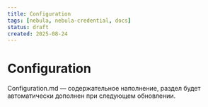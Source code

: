 ```yaml
---
title: Configuration
tags: [nebula, nebula-credential, docs]
status: draft
created: 2025-08-24
---
```


# Configuration

Configuration.md — содержательное наполнение, раздел будет автоматически дополнен при следующем обновлении.
